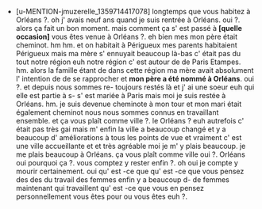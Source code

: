  * [u-MENTION-jmuzerelle_1359714417078]
	 longtemps que vous habitez à Orléans ?.
	 oh j' avais neuf ans quand je suis rentrée à Orléans.
	 oui ?.
	 alors ça fait un bon moment.
	 mais comment ça s' est passé à **[quelle occasion]** vous êtes venue à Orléans ?.
	 eh bien mes mon père était cheminot.
	 hm hm.
	 et on habitait à Périgueux mes parents habitaient Périgueux mais ma mère s' ennuyait beaucoup là-bas c' était pas du tout notre région euh notre région c' est autour de de Paris Etampes.
	 hm.
	 alors la famille étant de dans cette région ma mère avait absolument l' intention de de se rapprocher et **mon père a été nommé à Orléans**.
	 oui ?.
	 et depuis nous sommes re- toujours restés là et j' ai une soeur euh qui elle est partie à s- s' est mariée à Paris mais moi je suis restée à Orléans.
	 hm.
	 je suis devenue cheminote à mon tour et mon mari était également cheminot nous nous sommes connus en travaillant ensemble.
	 et ça vous plaît comme ville ?.
	 le Orléans ? euh autrefois c' était pas très gai mais m' enfin la ville a beaucoup changé et y a beaucoup d' améliorations à tous les points de vue et vraiment c' est une ville accueillante et et très agréable moi je m' y plais beaucoup.
	 je me plais beaucoup à Orléans.
	 ça vous plaît comme ville oui ?.
	 Orléans oui pourquoi ça ?.
	 vous comptez y rester enfin ?.
	 oh oui je compte y mourir certainement.
	 oui qu' est -ce que qu' est -ce que vous pensez des des du travail des femmes enfin y a beaucoup d- de femmes maintenant qui travaillent qu' est -ce que vous en pensez personnellement vous êtes pour ou vous êtes euh ?.
	
